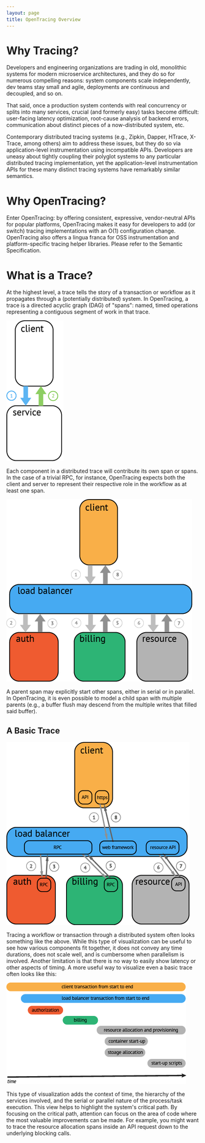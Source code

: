 ```yaml
---
layout: page
title: OpenTracing Overview
---
```


# Why Tracing?

Developers and engineering organizations are trading in old, monolithic systems for modern microservice architectures, and they do so for numerous compelling reasons: system components scale independently, dev teams stay small and agile, deployments are continuous and decoupled, and so on.

That said, once a production system contends with real concurrency or splits into many services, crucial (and formerly easy) tasks become difficult: user-facing latency optimization, root-cause analysis of backend errors, communication about distinct pieces of a now-distributed system, etc.

Contemporary distributed tracing systems (e.g., Zipkin, Dapper, HTrace, X-Trace, among others) aim to address these issues, but they do so via application-level instrumentation using incompatible APIs. Developers are uneasy about tightly coupling their polyglot systems to any particular distributed tracing implementation, yet the application-level instrumentation APIs for these many distinct tracing systems have remarkably similar semantics.

# Why OpenTracing?
Enter OpenTracing: by offering consistent, expressive, vendor-neutral APIs for popular platforms, OpenTracing makes it easy for developers to add (or switch) tracing implementations with an O(1) configuration change. OpenTracing also offers a lingua franca for OSS instrumentation and platform-specific tracing helper libraries. Please refer to the Semantic Specification.

# What is a Trace?

At the highest level, a trace tells the story of a transaction or workflow as it propagates through a (potentially distributed) system. In OpenTracing, a trace is a directed acyclic graph (DAG) of "spans": named, timed operations representing a contiguous segment of work in that trace.

![](images/OTOV_0.png)

Each component in a distributed trace will contribute its own span or spans. In the case of a trivial RPC, for instance, OpenTracing expects both the client and server to represent their respective role in the workflow as at least one span.

![](images/OTOV_1.png)

A parent span may explicitly start other spans, either in serial or in parallel. In OpenTracing, it is even possible to model a child span with multiple parents (e.g., a buffer flush may descend from the multiple writes that filled said buffer).

## A Basic Trace

![](images/OTOV_2.png)

Tracing a workflow or transaction through a distributed system often looks something like the above. While this type of visualization can be useful to see how various components fit together, it does not convey any time durations, does not scale well, and is cumbersome when parallelism is involved. Another limitation is that there is no way to easily show latency or other aspects of timing. A more useful way to visualize even a basic trace often looks like this:

![](images/OTOV_3.png)

This type of visualization adds the context of time, the hierarchy of the services involved, and the serial or parallel nature of the process/task execution. This view helps to highlight the system's critical path. By focusing on the critical path, attention can focus on the area of code where the most valuable improvements can be made. For example, you might want to trace the resource allocation spans inside an API request down to the underlying blocking calls.
